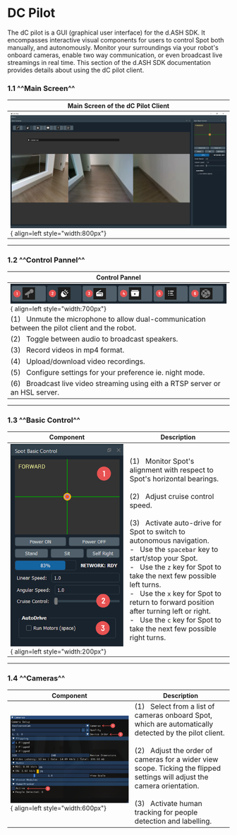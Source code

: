 # DC Pilot

The dC pilot is a GUI (graphical user interface) for the d.ASH SDK. It encompasses interactive visual components for users to control Spot both manually, and autonomously. Monitor your surroundings via your robot's onboard cameras, enable two way communication, or even broadcast live streamings in real time. This section of the d.ASH SDK documentation provides details about using the dC pilot client.

### 1.1 ^^Main Screen^^

| Main Screen of the dC Pilot Client |
| ------- | 
| ![Screenshot](img/main-screen.png#center){ align=left style="width:800px"} | 

---

### 1.2 ^^Control Pannel^^

| Control Pannel |
| ------- | 
| ![Screenshot](img/panel.png#center){ align=left style="width:700px"}| 
| <font size="3"> (1)  &nbsp; Unmute the microphone to allow dual-communication between the pilot client and the robot.
| <font size="3"> (2)  &nbsp; Toggle between audio to broadcast speakers. |
| <font size="3"> (3)  &nbsp; Record videos in mp4 format.
| <font size="3"> (4)  &nbsp; Upload/download video recordings.
| <font size="3"> (5)  &nbsp; Configure settings for your preference ie. night mode.
| <font size="3"> (6)  &nbsp; Broadcast live video streaming using eith a RTSP server or an HSL server. |

---

### 1.3 ^^Basic Control^^

| Component | Description |
| ------- | ------- |
| ![Screenshot](img/basic-control.png#center){ align=left style="width:200px"} | <font size="3"> (1) &nbsp; Monitor Spot's alignment with respect to Spot's horizontal bearings. <br><br> (2) &nbsp; Adjust cruise control speed. <br><br> (3)  &nbsp; Activate auto-drive for Spot to switch to autonomous navigation. <br> -  &nbsp; Use the `spacebar` key to start/stop your Spot. <br>  -  &nbsp; Use the `z` key for Spot to take the next few possible left turns. <br>  -  &nbsp; Use the `x` key for Spot to return to forward position after turning left or right. <br>  -  &nbsp; Use the `c` key for Spot to take the next few possible right turns.

---

### 1.4 ^^Cameras^^

| Component | Description |
| ------- | ------- |
| ![Screenshot](img/cameras.png#center){ align=left style="width:600px"} | <font size="3"> (1) &nbsp; Select from a list of cameras onboard Spot, which are automatically detected by the pilot client.  <br><br> (2) &nbsp; Adjust the order of cameras for a wider view scope. Ticking the flipped settings will adjust the camera orientation. <br><br> (3)  &nbsp; Activate human tracking for people detection and labelling. |